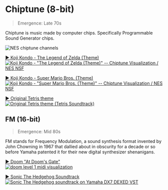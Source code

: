 # Chiptune (8-bit)

> Emergence: Late 70s

Chiptune is music made by computer chips. Specifically Programmable Sound Generator chips.

![NES chiptune channels](https://i.imgur.com/Cj70ti9.jpg)

[▶️ Koji Kondo - The Legend of Zelda (Theme)  
![Koji Kondo - "The Legend of Zelda (Theme)" -- Chiptune Visualization / NES NSF](https://img.youtube.com/vi/gKXGDuKrCfA/0.jpg)](https://youtu.be/gKXGDuKrCfA?t=15)

[▶️ Koji Kondo - Super Mario Bros. (Theme)  
![Koji Kondo - "Super Mario Bros. (Theme)" -- Chiptune Visualization / NES NSF](https://img.youtube.com/vi/p34W4AsBh7I/0.jpg)](https://youtu.be/p34W4AsBh7I)

[▶️ Original Tetris theme  
![Original Tetris theme (Tetris Soundtrack)](https://img.youtube.com/vi/NmCCQxVBfyM/0.jpg)](https://youtu.be/NmCCQxVBfyM)

## FM (16-bit)

> Emergence: Mid 80s

FM stands for Frequency Modulation, a sound synthesis format invented by John Chowning in 1967 that dallied about in obscurity for a decade or so before Yamaha patented it for their new digital synthesizer shenanigans.

[▶️ Doom "At Doom's Gate"  
![doom level 1 midi visualization](https://img.youtube.com/vi/3ry1Y8NW2nc/0.jpg)](https://youtu.be/3ry1Y8NW2nc?t=17)

[▶️ Sonic The Hedgehog Soundtrack  
![Sonic The Hedgehog soundtrack on Yamaha DX7 DEXED VST](https://img.youtube.com/vi/3IZpxK7zCiw/0.jpg)](https://youtu.be/3IZpxK7zCiw?t=8)
